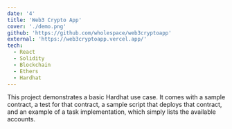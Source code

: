 ```yaml
---
date: '4'
title: 'Web3 Crypto App'
cover: './demo.png'
github: 'https://github.com/wholespace/web3cryptoapp'
external: 'https://web3cryptoapp.vercel.app/'
tech:
  - React
  - Solidity
  - Blockchain
  - Ethers
  - Hardhat
---
```


This project demonstrates a basic Hardhat use case. It comes with a sample contract, a test for that contract, a sample script that deploys that contract, and an example of a task implementation, which simply lists the available accounts.
